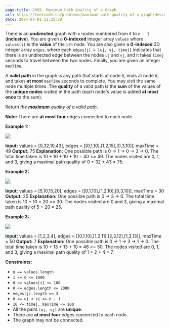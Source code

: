 ```yaml
---
page-title: 2065. Maximum Path Quality of a Graph
url: https://leetcode.cn/problems/maximum-path-quality-of-a-graph/description/?envType=daily-question&envId=2024-07-01
date: 2024-07-01 11:25:59
---
```

There is an **undirected** graph with `n` nodes numbered from `0` to `n - 1` (**inclusive**). You are given a **0-indexed** integer array `values` where `values[i]` is the **value** of the `ith` node. You are also given a **0-indexed** 2D integer array `edges`, where each `edges[j] = [uj, vj, timej]` indicates that there is an undirected edge between the nodes `uj` and `vj`, and it takes `timej` seconds to travel between the two nodes. Finally, you are given an integer `maxTime`.

A **valid** **path** in the graph is any path that starts at node `0`, ends at node `0`, and takes **at most** `maxTime` seconds to complete. You may visit the same node multiple times. The **quality** of a valid path is the **sum** of the values of the **unique nodes** visited in the path (each node's value is added **at most once** to the sum).

Return *the **maximum** quality of a valid path*.

**Note:** There are **at most four** edges connected to each node.

**Example 1:**

![](https://assets.leetcode.com/uploads/2021/10/19/ex1drawio.png)

**Input:** values = \[0,32,10,43\], edges = \[\[0,1,10\],\[1,2,15\],\[0,3,10\]\], maxTime = 49
**Output:** 75
**Explanation:**
One possible path is 0 -> 1 -> 0 -> 3 -> 0. The total time taken is 10 + 10 + 10 + 10 = 40 <= 49.
The nodes visited are 0, 1, and 3, giving a maximal path quality of 0 + 32 + 43 = 75.

**Example 2:**

![](https://assets.leetcode.com/uploads/2021/10/19/ex2drawio.png)

**Input:** values = \[5,10,15,20\], edges = \[\[0,1,10\],\[1,2,10\],\[0,3,10\]\], maxTime = 30
**Output:** 25
**Explanation:**
One possible path is 0 -> 3 -> 0. The total time taken is 10 + 10 = 20 <= 30.
The nodes visited are 0 and 3, giving a maximal path quality of 5 + 20 = 25.

**Example 3:**

![](https://assets.leetcode.com/uploads/2021/10/19/ex31drawio.png)

**Input:** values = \[1,2,3,4\], edges = \[\[0,1,10\],\[1,2,11\],\[2,3,12\],\[1,3,13\]\], maxTime = 50
**Output:** 7
**Explanation:**
One possible path is 0 -> 1 -> 3 -> 1 -> 0. The total time taken is 10 + 13 + 13 + 10 = 46 <= 50.
The nodes visited are 0, 1, and 3, giving a maximal path quality of 1 + 2 + 4 = 7.

**Constraints:**

-   `n == values.length`
-   `1 <= n <= 1000`
-   `0 <= values[i] <= 108`
-   `0 <= edges.length <= 2000`
-   `edges[j].length == 3`
-   `0 <= uj < vj <= n - 1`
-   `10 <= timej, maxTime <= 100`
-   All the pairs `[uj, vj]` are **unique**.
-   There are **at most four** edges connected to each node.
-   The graph may not be connected.